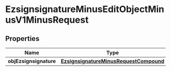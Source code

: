 
# EzsignsignatureMinusEditObjectMinusV1MinusRequest

## Properties
Name | Type | Description | Notes
------------ | ------------- | ------------- | -------------
**objEzsignsignature** | [**EzsignsignatureMinusRequestCompound**](EzsignsignatureMinusRequestCompound.md) |  | 



